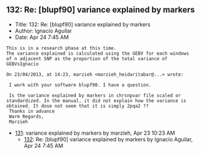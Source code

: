 ## 132: Re: [blupf90] variance explained by markers

- Title: 132: Re: [blupf90] variance explained by markers
- Author: Ignacio Aguilar
- Date: Apr 24 7:45 AM

```
This is in a research phase at this time.
The variance explained is calculated using the GEBV for each windows of n adjacent SNP as the proportion of the total variance of GEBVsIgnacio 

On 23/04/2013, at 14:23, marzieh <marzieh_heidaritabar@...> wrote:

 I work with your software blupf90. I have a question.

 Is the variance explained by markers in chrsnpvar file scaled or standardized. In the manual, it did not explain how the variance is obtained. It dose not seem that it is simply 2pqa2 ??
 Thanks in advance
 Warm Regards,
 Marzieh
```

- [131](0131.md): variance explained by markers by marzieh, Apr 23 10:23 AM
    - [132](0132.md): Re: [blupf90] variance explained by markers by Ignacio Aguilar, Apr 24 7:45 AM
